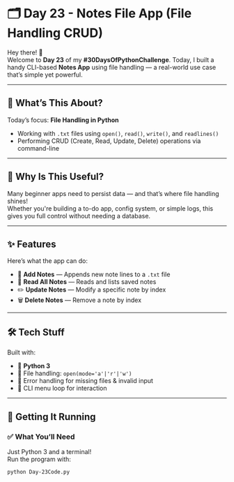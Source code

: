 # 🗂️ Day 23 - Notes File App (File Handling CRUD)

Hey there! 👋  
Welcome to **Day 23** of my **#30DaysOfPythonChallenge**. Today, I built a handy CLI-based **Notes App** using file handling — a real-world use case that’s simple yet powerful.

---

## 📌 What’s This About?
Today’s focus: **File Handling in Python**  
- Working with `.txt` files using `open()`, `read()`, `write()`, and `readlines()`
- Performing CRUD (Create, Read, Update, Delete) operations via command-line

---

## 💭 Why Is This Useful?
Many beginner apps need to persist data — and that’s where file handling shines!  
Whether you're building a to-do app, config system, or simple logs, this gives you full control without needing a database.

---

## ✨ Features

Here’s what the app can do:
- 📝 **Add Notes** — Appends new note lines to a `.txt` file
- 📖 **Read All Notes** — Reads and lists saved notes
- ✏️ **Update Notes** — Modify a specific note by index
- 🗑️ **Delete Notes** — Remove a note by index

---

## 🛠️ Tech Stuff

Built with:
- 🐍 **Python 3**
- 📂 File handling: `open(mode='a'|'r'|'w')`
- 🧯 Error handling for missing files & invalid input
- 🔁 CLI menu loop for interaction

---

## 🚀 Getting It Running

### ✅ What You’ll Need
Just Python 3 and a terminal!  
Run the program with:
```bash
python Day-23Code.py
